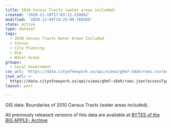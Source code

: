 ```yaml
---
title: 2010 Census Tracts (water areas included)
created: '2020-11-10T17:03:12.210862'
modified: '2020-12-04T19:25:09.760260'
state: active
type: dataset
tags:
  - 2010 Census Tracts Water Areas Included
  - Census
  - City Planning
  - Dcp
  - Water Areas
groups:
  - Local Government
csv_url: 'https://data.cityofnewyork.us/api/views/ghm7-s8ah/rows.csv?accessType=DOWNLOAD'
json_url: >-
  https://data.cityofnewyork.us/api/views/ghm7-s8ah/rows.json?accessType=DOWNLOAD
layout: post

---
```

GIS data: Boundaries of 2010 Census Tracts (water areas included).

All previously released versions of this data are available at <a href="https://www1.nyc.gov/site/planning/data-maps/open-data/bytes-archive.page?sorts[year]=0">BYTES of the BIG APPLE- Archive</a>
